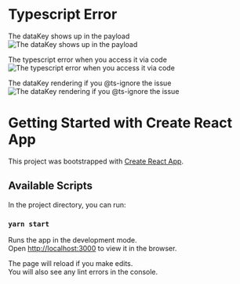 # Typescript Error

The dataKey shows up in the payload
![The dataKey shows up in the payload](https://github.com/pgaret/recharts-legend-key/blob/main/static/console-log.png?raw=true)

The typescript error when you access it via code
![The typescript error when you access it via code](https://github.com/pgaret/recharts-legend-key/blob/main/static/typescript-error.png?raw=true)

The dataKey rendering if you @ts-ignore the issue
![The dataKey rendering if you @ts-ignore the issue](https://github.com/pgaret/recharts-legend-key/blob/main/static/works-if-ts-ignore.png?raw=true)

# Getting Started with Create React App

This project was bootstrapped with [Create React App](https://github.com/facebook/create-react-app).

## Available Scripts

In the project directory, you can run:

### `yarn start`

Runs the app in the development mode.\
Open [http://localhost:3000](http://localhost:3000) to view it in the browser.

The page will reload if you make edits.\
You will also see any lint errors in the console.
